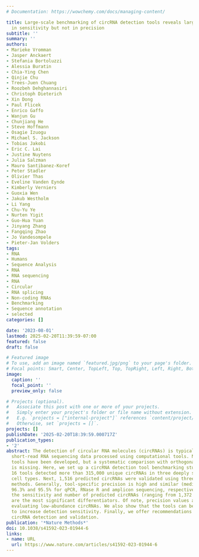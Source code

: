 ```yaml
---
# Documentation: https://wowchemy.com/docs/managing-content/

title: Large-scale benchmarking of circRNA detection tools reveals large differences
  in sensitivity but not in precision
subtitle: ''
summary: ''
authors:
- Marieke Vromman
- Jasper Anckaert
- Stefania Bortoluzzi
- Alessia Buratin
- Chia-Ying Chen
- Qinjie Chu
- Trees-Juen Chuang
- Roozbeh Dehghannasiri
- Christoph Dieterich
- Xin Dong
- Paul Flicek
- Enrico Gaffo
- Wanjun Gu
- Chunjiang He
- Steve Hoffmann
- Osagie Izuogu
- Michael S. Jackson
- Tobias Jakobi
- Eric C. Lai
- Justine Nuytens
- Julia Salzman
- Mauro Santibanez-Koref
- Peter Stadler
- Olivier Thas
- Eveline Vanden Eynde
- Kimberly Verniers
- Guoxia Wen
- Jakub Westholm
- Li Yang
- Chu-Yu Ye
- Nurten Yigit
- Guo-Hua Yuan
- Jinyang Zhang
- Fangqing Zhao
- Jo Vandesompele
- Pieter-Jan Volders
tags:
- RNA
- Humans
- Sequence Analysis
- RNA
- RNA sequencing
- RNA
- Circular
- RNA splicing
- Non-coding RNAs
- Benchmarking
- Sequence annotation
- selected
categories: []

date: '2023-08-01'
lastmod: 2025-02-20T11:39:59-07:00
featured: false
draft: false

# Featured image
# To use, add an image named `featured.jpg/png` to your page's folder.
# Focal points: Smart, Center, TopLeft, Top, TopRight, Left, Right, BottomLeft, Bottom, BottomRight.
image:
  caption: ''
  focal_point: ''
  preview_only: false

# Projects (optional).
#   Associate this post with one or more of your projects.
#   Simply enter your project's folder or file name without extension.
#   E.g. `projects = ["internal-project"]` references `content/project/deep-learning/index.md`.
#   Otherwise, set `projects = []`.
projects: []
publishDate: '2025-02-20T18:39:59.000717Z'
publication_types:
- '2'
abstract: The detection of circular RNA molecules (circRNAs) is typically based on
  short-read RNA sequencing data processed using computational tools. Numerous such
  tools have been developed, but a systematic comparison with orthogonal validation
  is missing. Here, we set up a circRNA detection tool benchmarking study, in which
  16 tools detected more than 315,000 unique circRNAs in three deeply sequenced human
  cell types. Next, 1,516 predicted circRNAs were validated using three orthogonal
  methods. Generally, tool-specific precision is high and similar (median of 98.8%,
  96.3% and 95.5% for qPCR, RNase R and amplicon sequencing, respectively) whereas
  the sensitivity and number of predicted circRNAs (ranging from 1,372 to 58,032)
  are the most significant differentiators. Of note, precision values are lower when
  evaluating low-abundance circRNAs. We also show that the tools can be used complementarily
  to increase detection sensitivity. Finally, we offer recommendations for future
  circRNA detection and validation.
publication: '*Nature Methods*'
doi: 10.1038/s41592-023-01944-6
links:
- name: URL
  url: https://www.nature.com/articles/s41592-023-01944-6
---
```

